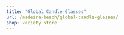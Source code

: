 ```yaml
---
title: "Global Candle Glasses"
url: /madeira-beach/global-candle-glasses/
shop: variety store
---
```


